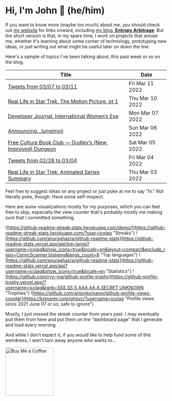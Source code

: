 # Hi, I'm John 👋 (he/him)

If you want to know more (maybe *too* much) about me, you should check out [my website](https://john.colagioia.net/) for links onward, including [my blog, **Entropy Arbitrage**](https://john.colagioia.net/blog).  But the short version is that, in my spare time, I work on projects that amuse me, whether it's learning about some corner of technology, prototyping new ideas, or just writing out what might be useful later on down the line.

Here's a sample of topics I've been talking about, this past week or so on the blog.

|Title|Date|
|-----|-------|
|[Tweets from 03/07 to 03/11](https://john.colagioia.net/blog/media/2022/03/11/week.html)|Fri Mar 11 2022|
|[Real Life in Star Trek, The Motion Picture, pt 1](https://john.colagioia.net/blog/2022/03/10/tmp.html)|Thu Mar 10 2022|
|[Developer Journal, International Women’s Eve](https://john.colagioia.net/blog/2022/03/07/women.html)|Mon Mar 07 2022|
|[Announcing…Iungimoji](https://john.colagioia.net/blog/2022/03/06/iungimoji.html)|Sun Mar 06 2022|
|[Free Culture Book Club — Dudley’s (New, Improved) Dungeon](https://john.colagioia.net/blog/2022/03/05/dudley.html)|Sat Mar 05 2022|
|[Tweets from 02/28 to 03/04](https://john.colagioia.net/blog/media/2022/03/04/week.html)|Fri Mar 04 2022|
|[Real Life in Star Trek, Animated Series Summary](https://john.colagioia.net/blog/2022/03/03/animated.html)|Thu Mar 03 2022|

Feel free to suggest ideas on any project or just poke at me to say "hi." Not literally poke, though. Have some self-respect.

Here are some visualizations mostly for my purposes, which you can feel free to skip, especially the view counter that's probably mostly me making sure that I committed something.

![https://github-readme-streak-stats.herokuapp.com/demo/](https://github-readme-streak-stats.herokuapp.com/?user=jcolag "Streaks")
![https://github.com/anuraghazra/github-readme-stats](https://github-readme-stats.vercel.app/api/top-langs?username=jcolag&show_icons=true&locale=en&layout=compact&exclude_repo=ComicScanner,bisheng&langs_count=8 "Top languages")
![https://github.com/anuraghazra/github-readme-stats](https://github-readme-stats.vercel.app/api?username=jcolag&show_icons=true&locale=en "Statistics")
![https://github.com/ryo-ma/github-profile-trophy](https://github-profile-trophy.vercel.app/?username=jcolag&rank=SSS,SS,S,AAA,AA,A,SECRET,UNKNOWN "Trophies")
![https://github.com/antonkomarev/github-profile-views-counter](https://komarev.com/ghpvc/?username=jcolag "Profile views since 2021 June 07 or so; safe to ignore")

Mostly, I just missed the streak counter from years past.  I may eventually pull them from here and put them on the "dashboard page" that I generate and load every morning.

And while I don't expect it, if you would like to help fund some of this weirdness, I won't turn away anyone who wants to...

[<img src="https://cdn.buymeacoffee.com/buttons/v2/default-yellow.png" alt="Buy Me a Coffee" width="150px"/>](https://www.buymeacoffee.com/jcolag)
